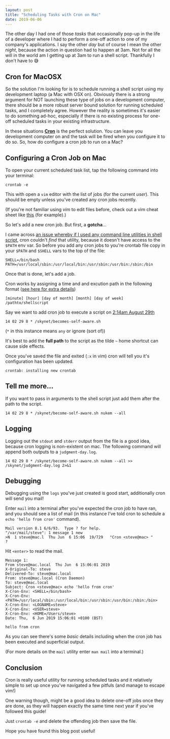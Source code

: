 ```yaml
---
layout: post
title: "Scheduling Tasks with Cron on Mac"
date: 2019-06-06
---
```

The other day I had one of those _tasks_ that occasionally pop-up in the life of a developer where I had to perform a one-off action to one of my company's applications. I say the other _day_ but of course I mean the other _night_, because the action in question had to happen at 3am. Not for all the will in the world am I getting up at 3am to run a shell script. Thankfully I don't have to :sweat_smile:

## Cron for MacOSX

So the solution I'm looking for is to schedule running a shell script using my development laptop (a Mac with OSX on). Obviously there is a strong argument for NOT launching these type of jobs on a development computer, there should be a more robust server bound solution for running scheduled tasks, and I completely agree. However the reality is sometimes it's easier to do something ad-hoc, especially if there is no existing process for one-off scheduled tasks in your existing infrastructure.

In these situations **[Cron](https://en.wikipedia.org/wiki/Cron)** is the perfect solution.  You can leave you development computer on and the task will be fired when you configure it to do so. So, how do configure a cron job to run on a Mac? 

## Configuring a Cron Job on Mac

To open your current scheduled task list, tap the following command into your terminal:

`crontab -e`

This with open a `vim` editor with the list of jobs (for the current _user_). This should be empty unless you've created any cron jobs recently.

(If you're not familiar using _vim_ to edit files before, check out a vim cheat sheet like [this](https://vim.rtorr.com/) (for example).)

So let's add a new cron job. But first, a **gotcha**...

I came across [an issue whereby if I used any command line utilities in shell script](https://stackoverflow.com/questions/26480860/aws-not-working-working-from-cronjob), cron couldn't _find_ that utility, because it doesn't have access to the `$PATH` env var. So before you add any cron jobs to you're crontab file copy in your `$PATH` and `$SHELL` vars to the top of the file:

```(shell)
SHELL=/bin/bash
PATH=/usr/local/sbin:/usr/local/bin:/usr/sbin:/usr/bin:/sbin:/bin
```

Once that is done, let's add a job. 

Cron works by assigning a time and and excution path in the following format ([see here for extra details](https://crontab.guru/))

`[minute] [hour] [day of month] [month] [day of week] /pathto/shellscript`

Say we want to add cron job to execute a script on [2:14am August 29th](https://www.neatorama.com/neatogeek/2013/08/29/August-29th-Skynet-Becomes-Self-aware/) 

`14 02 29 8 * /skynet/becomes-self-aware.sh`

(`*` in this instance means `any` or ignore (sort of))

It's best to add the **full path** to the script as the tilde `~` home shortcut can cause side effects.

Once you've saved the file and exited (`:x` in vim) cron will tell you it's configuration has been updated.

`crontab: installing new crontab`

## Tell me more...

If you want to pass in arguments to the shell script just add them after the path to the script.

`14 02 29 8 * /skynet/become-self-aware.sh nukem --all`

## Logging

Logging out the `stdout` and `stderr` output from the file is a good idea, because cron logging is non-existent on mac. The following command will append both outputs to a `judgment-day.log`.

`14 02 29 8 * /skynet/become-self-aware.sh nukem --all >> /skynet/judgment-day.log 2>&1`

## Debugging

Debugging using the `logs` you've just created is good start, additionally cron will send you mail!

Enter `mail` into a terminal after you've expected the cron job to have ran, and you should see a list of mail (in this instance I've told cron to schedule a `echo 'hello from cron'` command).

```
Mail version 8.1 6/6/93.  Type ? for help.
"/var/mail/steve": 1 message 1 new
>N  1 steve@mac.l  Thu Jun  6 15:06  19/729   "Cron <steve@mac> "
?
```

Hit `<enter>` to read the mail.

```
Message 1:
From steve@mac.local  Thu Jun  6 15:06:01 2019
X-Original-To: steve
Delivered-To: steve@mac.local
From: steve@mac.local (Cron Daemon)
To: steve@mac.local
Subject: Cron <steve@mac> echo 'hello from cron'
X-Cron-Env: <SHELL=/bin/bash>
X-Cron-Env: <PATH=/usr/local/sbin:/usr/local/bin:/usr/sbin:/usr/bin:/sbin:/bin>
X-Cron-Env: <LOGNAME=steve>
X-Cron-Env: <USER=steve>
X-Cron-Env: <HOME=/Users/steve>
Date: Thu,  6 Jun 2019 15:06:01 +0100 (BST)

hello from cron
```

As you can see there's some _basic_ details including when the cron job has been executed and superficial output. 

(For more details on the `mail` utility enter `man mail` into a terminal.)

## Conclusion

Cron is really useful utility for running scheduled tasks and it relatively simple to set up once you've navigated a few pitfuls (and manage to escape vim!)

One warning though, might be a good idea to delete one-off jobs once they are done, as they will happen exactly the same time next year if you've followed this guide!

Just `crontab -e` and delete the offending job then save the file.

Hope you have found this blog post useful!